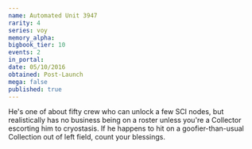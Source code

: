 ```yaml
---
name: Automated Unit 3947
rarity: 4
series: voy
memory_alpha:
bigbook_tier: 10
events: 2
in_portal:
date: 05/10/2016
obtained: Post-Launch
mega: false
published: true
---
```


He's one of about fifty crew who can unlock a few SCI nodes, but realistically has no business being on a roster unless you're a Collector escorting him to cryostasis. If he happens to hit on a goofier-than-usual Collection out of left field, count your blessings.
